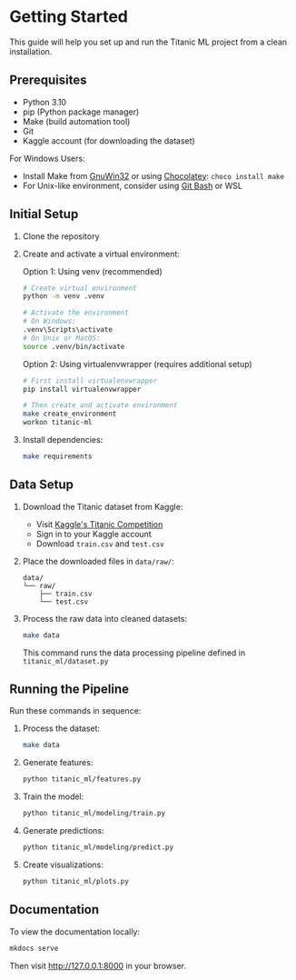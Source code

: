 Getting Started
===============

This guide will help you set up and run the Titanic ML project from a clean installation.

Prerequisites
------------
- Python 3.10
- pip (Python package manager)
- Make (build automation tool)
- Git
- Kaggle account (for downloading the dataset)

For Windows Users:
- Install Make from [GnuWin32](http://gnuwin32.sourceforge.net/packages/make.htm) or using [Chocolatey](https://chocolatey.org/): `choco install make`
- For Unix-like environment, consider using [Git Bash](https://gitforwindows.org/) or WSL

Initial Setup
------------
1. Clone the repository

2. Create and activate a virtual environment:

   Option 1: Using venv (recommended)
   ```bash
   # Create virtual environment
   python -m venv .venv
   
   # Activate the environment
   # On Windows:
   .venv\Scripts\activate
   # On Unix or MacOS:
   source .venv/bin/activate
   ```

   Option 2: Using virtualenvwrapper (requires additional setup)
   ```bash
   # First install virtualenvwrapper
   pip install virtualenvwrapper
   
   # Then create and activate environment
   make create_environment
   workon titanic-ml
   ```

3. Install dependencies:
   ```bash
   make requirements
   ```

Data Setup
----------
1. Download the Titanic dataset from Kaggle:
   - Visit [Kaggle's Titanic Competition](https://www.kaggle.com/c/titanic/data?select=test.csv)
   - Sign in to your Kaggle account
   - Download `train.csv` and `test.csv`

2. Place the downloaded files in `data/raw/`:
   ```
   data/
   └── raw/
       ├── train.csv
       └── test.csv
   ```

3. Process the raw data into cleaned datasets:
   ```bash
   make data
   ```
   This command runs the data processing pipeline defined in `titanic_ml/dataset.py`

Running the Pipeline
------------------
Run these commands in sequence:

1. Process the dataset:
   ```bash
   make data
   ```

2. Generate features:
   ```bash
   python titanic_ml/features.py
   ```

3. Train the model:
   ```bash
   python titanic_ml/modeling/train.py
   ```

4. Generate predictions:
   ```bash
   python titanic_ml/modeling/predict.py
   ```

5. Create visualizations:
   ```bash
   python titanic_ml/plots.py
   ```

Documentation
------------
To view the documentation locally:
```bash
mkdocs serve
```
Then visit http://127.0.0.1:8000 in your browser.
